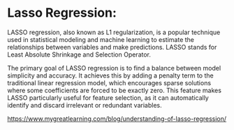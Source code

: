 
# Lasso Regression:  

LASSO regression, also known as L1 regularization, is a popular technique used in statistical modeling and machine learning to estimate the relationships between variables and make predictions. LASSO stands for Least Absolute Shrinkage and Selection Operator.  

The primary goal of LASSO regression is to find a balance between model simplicity and accuracy. It achieves this by adding a penalty term to the traditional linear regression model, which encourages sparse solutions where some coefficients are forced to be exactly zero. This feature makes LASSO particularly useful for feature selection, as it can automatically identify and discard irrelevant or redundant variables.  

https://www.mygreatlearning.com/blog/understanding-of-lasso-regression/  

